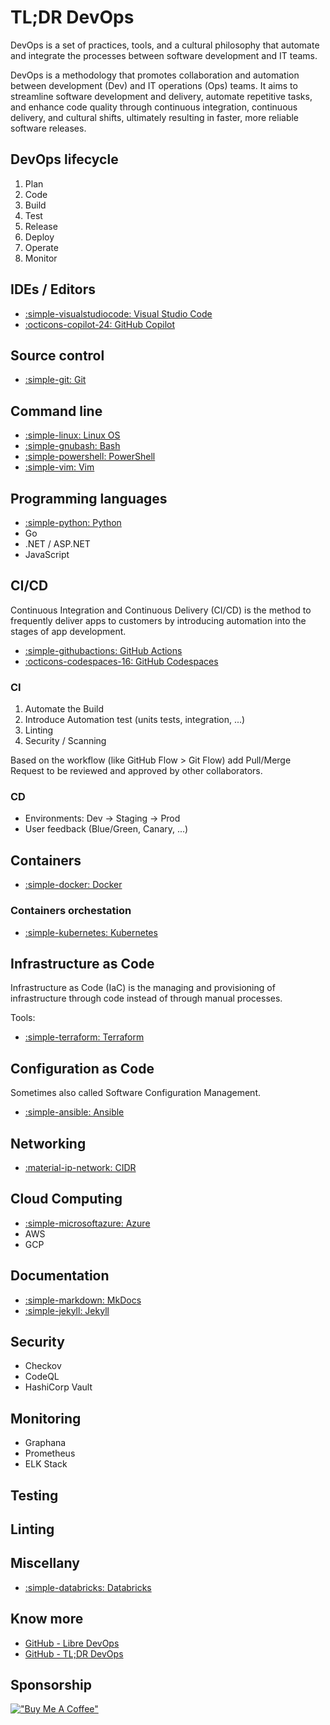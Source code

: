 # TL;DR DevOps

DevOps is a set of practices, tools, and a cultural philosophy that automate and integrate the processes between software development and IT teams.

DevOps is a methodology that promotes collaboration and automation between development (Dev) and IT operations (Ops) teams. It aims to streamline software development and delivery, automate repetitive tasks, and enhance code quality through continuous integration, continuous delivery, and cultural shifts, ultimately resulting in faster, more reliable software releases.

<!-- References:

- [RedHat - Understanding DevOps](https://www.redhat.com/en/topics/devops)
- [Altassian - What Is DevOps?](https://www.atlassian.com/devops) -->

## DevOps lifecycle

1. Plan
2. Code
3. Build
4. Test
5. Release
6. Deploy
7. Operate
8. Monitor

## IDEs / Editors

- [:simple-visualstudiocode: Visual Studio Code](./vscode.md)
- [:octicons-copilot-24: GitHub Copilot](./github-copilot.md)

## Source control

- [:simple-git: Git](./git.md)

## Command line

- [:simple-linux: Linux OS](./linux.md)
- [:simple-gnubash: Bash](./bash.md)
- [:simple-powershell: PowerShell](./powershell.md)
- [:simple-vim: Vim](./vim.md)

## Programming languages

- [:simple-python: Python](./python.md)
- Go
- .NET / ASP.NET
- JavaScript

## CI/CD

Continuous Integration and Continuous Delivery (CI/CD) is the method to frequently deliver apps to customers by introducing automation into the stages of app development.

- [:simple-githubactions: GitHub Actions](./cicd/github-actions.md)
- [:octicons-codespaces-16: GitHub Codespaces](./github-codespaces.md)

<!-- References:

- [RedHat - What is CI/CD?](https://www.redhat.com/en/topics/devops/what-is-ci-cd) -->

### CI

1. Automate the Build
2. Introduce Automation test (units tests, integration, ...)
3. Linting
4. Security / Scanning

Based on the workflow (like GitHub Flow > Git Flow) add Pull/Merge Request to be reviewed and approved by other collaborators.

### CD

- Environments: Dev -> Staging -> Prod
- User feedback (Blue/Green, Canary, ...)

## Containers

- [:simple-docker: Docker](./containers/docker.md)

### Containers orchestation

- [:simple-kubernetes: Kubernetes](./containers/kubernetes.md)

## Infrastructure as Code

Infrastructure as Code (IaC) is the managing and provisioning of infrastructure through code instead of through manual processes.

Tools:

- [:simple-terraform: Terraform](./terraform.md)

<!-- References:

- [RedHat - What is Infrastructure as Code (IaC)?](https://www.redhat.com/en/topics/automation/what-is-infrastructure-as-code-iac) -->

## Configuration as Code

Sometimes also called Software Configuration Management.

- [:simple-ansible: Ansible](./ansible.md)

## Networking

- [:material-ip-network: CIDR](./networking.md)

## Cloud Computing

- [:simple-microsoftazure: Azure](./azure.md)
- AWS
- GCP

## Documentation

- [:simple-markdown: MkDocs](./documentation/mkdocs.md)
- [:simple-jekyll: Jekyll](./documentation/jekyll.md)

## Security

- Checkov
- CodeQL
- HashiCorp Vault

## Monitoring

- Graphana
- Prometheus
- ELK Stack

## Testing

## Linting

## Miscellany

- [:simple-databricks: Databricks](./databricks.md)

## Know more

- [GitHub - Libre DevOps](https://github.com/libre-devops)
- [GitHub - TL;DR DevOps](https://github.com/tldr-devops)

## Sponsorship

[!["Buy Me A Coffee"](https://www.buymeacoffee.com/assets/img/custom_images/orange_img.png)](https://www.buymeacoffee.com/dumitrux)
